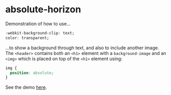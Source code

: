 # absolute-horizon

Demonstration of how to use...
```css
-webkit-background-clip: text;
color: transparent;
```
...to show a background through text, and also to include another image. The `<header>` contains both an `<h1>` element with a `background-image` and an `<img>` which is placed on top of the `<h1>` element using:

```css
img {
  position: absolute;
}
```

See the demo [here](https://funforks.github.io/absolute-horizon/).
